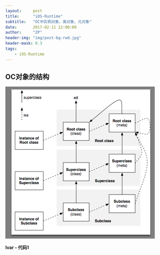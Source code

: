 ```yaml
---
layout:     post
title:      "iOS-Runtime"
subtitle:   "OC中实例对象、类对象、元对象"
date:       2017-02-11 12:00:00
author:     "ZP"
header-img: "img/post-bg-rwd.jpg"
header-mask: 0.3
tags:
    - iOS-Runtime
---
```


## OC对象的结构

![](/img/iOS/RunTime_1.png)

**Ivar - 代码1**

```

```




